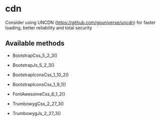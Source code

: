 # cdn

Consider using UNCDN (https://github.com/gouniverse/uncdn) for faster loading, better reliability and total security 

## Available methods

- BootstrapCss_5_2_3()
- BootstrapJs_5_2_3()

- BootstrapIconsCss_1_10_2()
- BootstrapIconsCss_1_9_1()

- FontAwesomeCss_6_1_2()

- TrumbowygCss_2_27_3()
- TrumbowygJs_2_27_3()